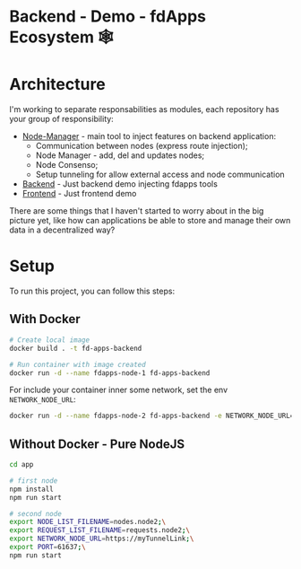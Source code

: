 # Backend - Demo - fdApps Ecosystem 🕸️

# Architecture

I'm working to separate responsabilities as modules, each repository has your group of responsibility:

  * [Node-Manager](https://github.com/fdapps-tools/node-manager) - main tool to inject features on backend application:
    * Communication between nodes (express route injection);
    * Node Manager - add, del and updates nodes;
    * Node Consenso;
    * Setup tunneling for allow external access and node communication
  * [Backend](https://github.com/fdapps-tools/backend-demo) - Just backend demo injecting fdapps tools
  * [Frontend](https://github.com/fdapps-tools/frontend-demo) - Just frontend demo

There are some things that I haven't started to worry about in the big picture yet, like how can applications be able to store and manage their own data in a decentralized way?

# Setup

To run this project, you can follow this steps:

## With Docker

```bash
# Create local image
docker build . -t fd-apps-backend

# Run container with image created
docker run -d --name fdapps-node-1 fd-apps-backend
```

For include your container inner some network, set the env `NETWORK_NODE_URL`:

```bash
docker run -d --name fdapps-node-2 fd-apps-backend -e NETWORK_NODE_URL=https://myTunnelLink
```

## Without Docker - Pure NodeJS

```bash
cd app

# first node
npm install 
npm run start

# second node
export NODE_LIST_FILENAME=nodes.node2;\
export REQUEST_LIST_FILENAME=requests.node2;\
export NETWORK_NODE_URL=https://myTunnelLink;\
export PORT=61637;\
npm run start
```
